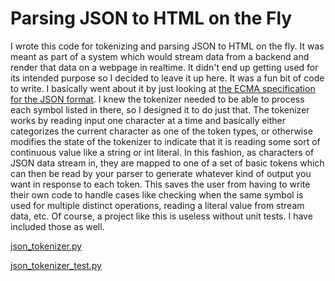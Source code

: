 # Parsing JSON to HTML on the Fly

I wrote this code for tokenizing and parsing JSON to HTML on the fly.
It was meant as part of a system which would stream data from a backend
and render that data on a webpage in realtime. It didn't end up getting
used for its intended purpose so I decided to leave it up here. It was
a fun bit of code to write. I basically went about it by just looking at 
<a href="https://ecma-international.org/publications-and-standards/standards/ecma-404/">the ECMA specification for the JSON format</a>. I knew the tokenizer needed to be able to process
each symbol listed in there, so I designed it to do just that. The
tokenizer works by reading input one character at a time and basically
either categorizes the current character as one of the token types, or
otherwise modifies the state of the tokenizer to indicate that it is
reading some sort of continuous value like a string or int literal.
In this fashion, as characters of JSON data stream in, they
are mapped to one of a set of basic tokens which can then be
read by your parser to generate whatever kind of output you want in
response to each token. This saves the user from having to write
their own code to handle cases like checking when the same symbol is 
used for multiple distinct operations, reading a literal value
from stream data, etc. Of course, a project like this is useless
without unit tests. I have included those as well.

<a href="/src/json_tokenizer.py">json_tokenizer.py</a>

<a href="/src/json_tokenizer_test.py">json_tokenizer_test.py</a>